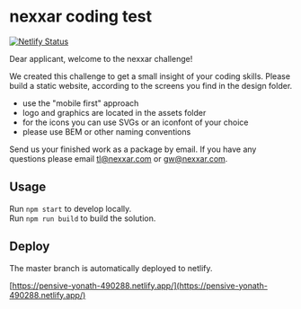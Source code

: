 # nexxar coding test

[![Netlify Status](https://api.netlify.com/api/v1/badges/da0b1113-f1d2-4028-9948-24551921f855/deploy-status)](https://app.netlify.com/sites/pensive-yonath-490288/deploys)

Dear applicant, welcome to the nexxar challenge!

We created this challenge to get a small insight of your coding skills.
Please build a static website, according to the screens you find in the design folder.
- use the "mobile first" approach
- logo and graphics are located in the assets folder
- for the icons you can use SVGs or an iconfont of your choice
- please use BEM or other naming conventions 

Send us your finished work as a package by email.
If you have any questions please email tl@nexxar.com or gw@nexxar.com.

## Usage

Run `npm start` to develop locally.    
Run `npm run build` to build the solution.

## Deploy
The master branch is automatically deployed to netlify.

[https://pensive-yonath-490288.netlify.app/](https://pensive-yonath-490288.netlify.app/)

